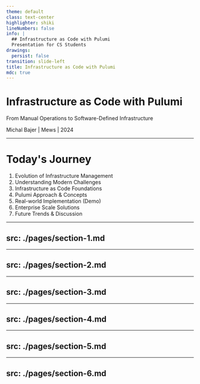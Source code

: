 ```yaml
---
theme: default
class: text-center
highlighter: shiki
lineNumbers: false
info: |
  ## Infrastructure as Code with Pulumi
  Presentation for CS Students
drawings:
  persist: false
transition: slide-left
title: Infrastructure as Code with Pulumi
mdc: true
---
```


# Infrastructure as Code with Pulumi
From Manual Operations to Software-Defined Infrastructure

Michal Bajer | Mews | 2024

<!--
# Presenter Notes
- Personal intro - mention experience with infrastructure automation
- Brief background connecting theory and practice
- Set expectation: we'll use their CS knowledge in new context
-->

---

# Today's Journey

<v-clicks>

1. Evolution of Infrastructure Management
2. Understanding Modern Challenges
3. Infrastructure as Code Foundations
4. Pulumi Approach & Concepts
5. Real-world Implementation (Demo)
6. Enterprise Scale Solutions
7. Future Trends & Discussion

</v-clicks>

<!--
# Presenter Notes
- Emphasize how theory meets practice
- Note points where CS background particularly relevant
- Preview hands-on components
- Mention dealing with growing complexity
-->

---
src: ./pages/section-1.md
---
---
src: ./pages/section-2.md
---
---
src: ./pages/section-3.md
---
---
src: ./pages/section-4.md
---
---
src: ./pages/section-5.md
---
---
src: ./pages/section-6.md
---
